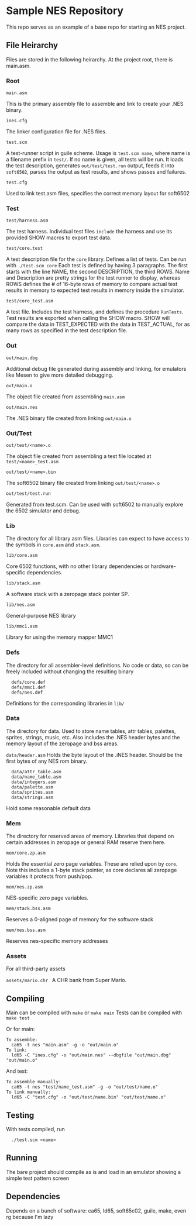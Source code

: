# Sample NES Repository
This repo serves as an example of a base repo for starting an NES project.

## File Heirarchy
Files are stored in the following heirarchy. At the project root, there is main.asm.

### Root
`main.asm`

This is the primary assembly file to assemble and link to create your .NES binary.

`ines.cfg`

The linker configuration file for .NES files.

`test.scm`

A test-runner script in guile scheme. Usage is `test.scm name`, where name is a filename prefix in `test/`.
If no name is given, all tests will be run.
It loads the test description, generates `out/test/test.run` output,
feeds it into `soft6502`, parses the output as test results, and shows passes and failures.

`test.cfg`

Used to link test.asm files, specifies the correct memory layout for soft6502

### Test
`test/harness.asm`

The test harness. Individual test files `include` the harness and use its provided SHOW macros to export test data.

`test/core.test`

A test description file for the `core` library. Defines a list of tests.
Can be run with `./test.scm core`
Each test is defined by having 3 paragraphs. The first starts with the line NAME, the second DESCRIPTION, the third ROWS.
Name and Description are pretty strings for the test runner to display, whereas ROWS defines the # of 16-byte rows
of memory to compare actual test results in memory to expected test results in memory inside the simulator.

`test/core_test.asm`

A test file. Includes the test harness, and defines the procedure `RunTests`.
Test results are exported when calling the SHOW macro. SHOW will compare the data
in TEST_EXPECTED with the data in TEST_ACTUAL, for as many rows as specified in the test description file.

### Out
`out/main.dbg`

Additional debug file generated during assembly and linking, for emulators like Mesen to give more detailed debugging.

`out/main.o`

The object file created from assembling `main.asm`

`out/main.nes`

The .NES binary file created from linking `out/main.o`

### Out/Test

`out/test/<name>.o`

The object file created from assembling a test file located at `test/<name>_test.asm`

`out/test/<name>.bin`

The soft6502 binary file created from linking `out/test/<name>.o`

`out/test/test.run`

Generated from test.scm. Can be used with soft6502 to manually explore the 6502 simulator and debug.

### Lib
The directory for all library asm files. Libraries can expect to have access to the symbols in `core.asm` and `stack.asm`.

`lib/core.asm`

Core 6502 functions, with no other library dependencies or hardware-specific dependencies.

`lib/stack.asm`

A software stack with a zeropage stack pointer SP.

`lib/nes.asm`

General-purpose NES library

`lib/mmc1.asm`

Library for using the memory mapper MMC1

### Defs
The directory for all assembler-level definitions. No code or data, so can be freely included without changing the resulting binary

```
  defs/core.def
  defs/mmc1.def
  defs/nes.def
```

Definitions for the corresponding libraries in `lib/`

### Data
The directory for data. Used to store name tables, attr tables, palettes, sprites, strings, music, etc. Also includes the .NES header bytes and the memory layout of the zeropage and bss areas.

`data/header.asm`
Holds the byte layout of the .iNES header. Should be the first bytes of any NES rom binary.

```
  data/attr_table.asm
  data/name_table.asm
  data/integers.asm
  data/palette.asm
  data/sprites.asm
  data/strings.asm
```
Hold some reasonable default data

### Mem
The directory for reserved areas of memory. Libraries that depend on certain addresses in zeropage or general RAM reserve them here.

`mem/core.zp.asm`

Holds the essential zero page variables. These are relied upon by `core`. Note this includes a 1-byte stack pointer, as core
declares all zeropage variables it protects from push/pop.

`mem/nes.zp.asm`

NES-specific zero page variables.

`mem/stack.bss.asm`

Reserves a 0-aligned page of memory for the software stack

`mem/nes.bss.asm`

Reserves nes-specific memory addresses

### Assets
For all third-party assets

`assets/mario.chr `
A CHR bank from Super Mario.

## Compiling
Main can be compiled with `make` or `make main`
Tests can be compiled with `make test`

Or for main:
```
To assemble:
  ca65 -t nes "main.asm" -g -o "out/main.o"
To link:
  ld65 -C "ines.cfg" -o "out/main.nes" --dbgfile "out/main.dbg" "out/main.o"
```

And test:
```
To assemble manually:
  ca65 -t nes "test/name_test.asm" -g -o "out/test/name.o"
To link manually:
  ld65 -C "test.cfg" -o "out/test/name.bin" "out/test/name.o"
```

## Testing
With tests compiled, run
```
  ./test.scm <name>
```

## Running
The bare project should compile as is and load in an emulator showing a simple test pattern screen

## Dependencies
Depends on a bunch of software: ca65, ld65, soft65c02, guile, make, even rg because I'm lazy
